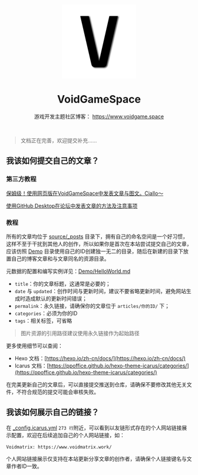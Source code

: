 <div align="center">
    <p align="center">
        <img align="center" src="source/images/avatar.png" alt="logo" width="200">
    </p>
    <h1 align="center">VoidGameSpace</h1>
    <p align="center">游戏开发主题社区博客：
        <a href="https://www.voidgame.space/">
            https://www.voidgame.space
        </a>
    </p>
    </br>
</div>

> 文档正在完善，欢迎提交补充……

## 我该如何提交自己的文章？

### 第三方教程
[保姆级！使用网页版在VoidGameSpace中发表文章与图文。Ciallo​～](https://www.voidgame.space/articles/QiNuoTu/CorrectlyReleased/)

[使用GitHub Desktop在论坛中发表文章的方法及注意事项](https://www.voidgame.space/articles/suang/publish_article/)

### 教程
所有的文章均位于 [source/_posts](source/_posts) 目录下，拥有自己的命名空间是一个好习惯，这样不至于干扰到其他人的创作，所以如果你是首次在本站尝试提交自己的文章，应该仿照 [Demo](source/_posts/Demo) 目录使用自己的ID创建独一无二的目录，随后在新建的目录下放置自己的博客文章和与文章同名的资源目录。

元数据的配置和编写实例详见：[Demo/HelloWorld.md](source/_posts/Demo/HelloWorld.md)

+ `title`：你的文章标题，这通常是必要的；
+ `date` 与 `updated`：创作时间与更新时间，建议不要省略更新时间，避免网站生成时造成默认的更新时间错误；
+ `permalink`：永久链接，请确保你的文章位于 `articles/你的ID/` 下；
+ `categories`：必须为你的ID
+ `tags`：相关标签，可省略

> 图片资源的引用路径建议使用永久链接作为起始路径

更多使用细节可以查阅：

+ Hexo 文档：[https://hexo.io/zh-cn/docs/](https://hexo.io/zh-cn/docs/)
+ Icarus 文档：[https://ppoffice.github.io/hexo-theme-icarus/categories/](https://ppoffice.github.io/hexo-theme-icarus/categories/)

在完美更新自己的文章后，可以直接提交推送到仓库，请确保不要修改其他无关文件，不符合规范的提交可能会审核失败。

## 我该如何展示自己的链接？

在 [_config.icarus.yml](_config.icarus.yml) `273 行`附近，可以看到以友链形式存在的个人网站链接展示配置，欢迎在后续追加自己的个人网站链接，如：

```
Voidmatrix: https://www.voidmatrix.work/
```

个人网站链接展示仅支持在本站更新分享文章的创作者，请确保个人链接键名与文章作者ID一致。
